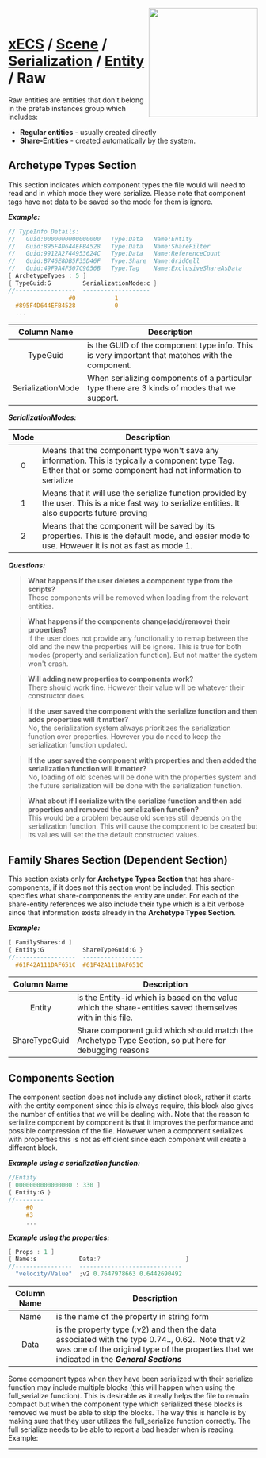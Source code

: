 <img src="https://i.imgur.com/TyjrCTS.jpg" align="right" width="220px" /><br>
# [xECS](xecs.md) / [Scene](xecs_scene.md) / [Serialization](xecs_scene_serialization.md) / [Entity](xecs_scene_serialization_entity.md) / Raw

Raw entities are entities that don't belong in the prefab instances group which includes:

* **Regular entities** - usually created directly
* **Share-Entities** - created automatically by the system.

## Archetype Types Section

This section indicates which component types the file would will need to read and in which mode they were serialize. Please note that component tags have not data to be saved so the mode for them is ignore.

***Example:***
~~~cpp
// TypeInfo Details: 
//   Guid:0000000000000000   Type:Data   Name:Entity
//   Guid:895F4D644EFB4528   Type:Data   Name:ShareFilter
//   Guid:9912A2744953624C   Type:Data   Name:ReferenceCount
//   Guid:B746E8DB5F35D46F   Type:Share  Name:GridCell
//   Guid:49F9A4F507C9056B   Type:Tag    Name:ExclusiveShareAsData
[ ArchetypeTypes : 5 ]
{ TypeGuid:G         SerializationMode:c }
//-----------------  -------------------
                 #0           1         
  #895F4D644EFB4528           0         
  ...
~~~

| Column Name        | Description |
|:------------------:|-------------|
| TypeGuid           | is the GUID of the component type info. This is very important that matches with the component. |
| SerializationMode  | When serializing components of a particular type there are 3 kinds of modes that we support.    |

***SerializationModes:***

|Mode|Description|
|:--:|-----------|
| 0 | Means that the component type won't save any information. This is typically a component type Tag. Either that or some component had not information to serialize|
| 1 | Means that it will use the serialize function provided by the user. This is a nice fast way to serialize entities. It also supports future proving|
| 2 | Means that the component will be saved by its properties. This is the default mode, and easier mode to use. However it is not as fast as mode 1.|

***Questions:***

> **What happens if the user deletes a component type from the scripts?**<br>
Those components will be removed when loading from the relevant entities.

> **What happens if the components change(add/remove) their properties?**<br>
If the user does not provide any functionality to remap between the old and the new the properties will be ignore. This is true for both modes (property and serialization function). But not matter the system won't crash.

> **Will adding new properties to components work?** <br>
There should work fine. However their value will be whatever their constructor does. 

> **If the user saved the component with the serialize function and then adds properties will it matter?**<br>
No, the serialization system always prioritizes the serialization function over properties. However you do need to keep the serialization function updated.

> **If the user saved the component with properties and then added the serialization function will it matter?**<br>
No, loading of old scenes will be done with the properties system and the future serialization will be done with the serialization function.

> **What about if I serialize with the serialize function and then add properties and removed the serialization function?**<br>
This would be a problem because old scenes still depends on the serialization function. This will cause the component to be created but its values will set the the default constructed values.

## Family Shares Section (Dependent Section)

This section exists only for **Archetype Types Section** that has share-components, if it does not this section wont be included. This section specifies what share-components the entity are under. For each of the share-entity references we also include their type which is a bit verbose since that information exists already in the **Archetype Types Section**.

***Example:***
~~~cpp
[ FamilyShares:d ]
{ Entity:G           ShareTypeGuid:G }
//-----------------  -----------------
  #61F42A111DAF651C  #61F42A111DAF651C
~~~

| Column Name        | Description |
|:------------------:|-------------|
| Entity             | is the Entity-id which is based on the value which the share-entities saved themselves with in this file. |
| ShareTypeGuid      | Share component guid which should match the Archetype Type Section, so put here for debugging reasons |

<a name="components_section"></a>
## Components Section

The component section does not include any distinct block, rather it starts with the entity component since this is always require, this block also gives the number of entities that we will be dealing with. Note that the reason to serialize component by component is that it improves the performance and possible compression of the file. However when a component serializes with properties this is not as efficient since each component will create a different block.

***Example using a serialization function:***
~~~cpp
//Entity
[ 0000000000000000 : 330 ]
{ Entity:G }
//--------
     #0   
     #3   
     ...
~~~

***Example using the properties:***
~~~cpp
[ Props : 1 ]
{ Name:s            Data:?                        }
//----------------  -----------------------------
  "velocity/Value"  ;v2 0.7647978663 0.6442690492
~~~

| Column Name        | Description |
|:------------------:|-------------|
| Name               | is the name of the property in string form |
| Data               | is the property type (;v2) and then the data associated with the type 0.74.., 0.62.. Note that v2 was one of the original type of the properties that we indicated in the ***General Sections*** |


Some component types when they have been serialized with their serialize function may include multiple blocks (this will happen when using the full_serialize function). This is desirable as it really helps the file to remain compact but when the component type which serialized these blocks is removed we must be able to skip the blocks. The way this is handle is by making sure that they user utilizes the full_serialize function correctly. The full serialize needs to be able to report a bad header when is reading. Example:

---
